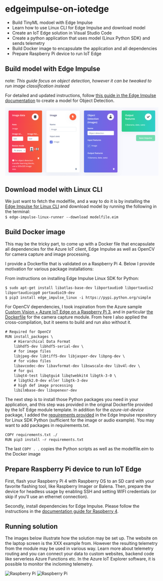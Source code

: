 # edgeimpulse-on-iotedge



- Build TinyML modoel with Edge Impulse
- Learn how to use Linux CLI for Edge Impulse and download model 
- Create an IoT Edge solution in Visual Studio Code
- Create a python application that uses model (Linux Python SDK) and sends telemetry 
- Build Docker image to encapsulate the application and all dependencies
- Prepare Raspberry Pi device to run IoT Edge

<!-- ![header image](media/edgeimpulseXiotedge.png) -->

## Build model with Edge Impulse

note: *This guide focus on object detection, however it can be tweaked to run image classification instead*

For detailed and updated instructions, follow [this guide in the Edge Impulse documentation](https://docs.edgeimpulse.com/docs/object-detection) to create a model for Object Detection. 

![header image](media/create_impulse.png)

## Download model with Linux CLI

We just want to fetch the modelfile, and a way to do it is by installing the [Edge Impulse for Linux CLI](https://docs.edgeimpulse.com/docs/edge-impulse-for-linux) and download model by running the following in the terminal:  
``` $ edge-impulse-linux-runner --download modelfile.eim ```

## Build Docker image

This may be the tricky part, to come up with a Docker file that encapsulate all dependencies for the Azure IoT client, Edge Impulse as well as OpenCV for camera capture and image processing.

I provide a Dockerfile that is validated on a Raspberry Pi 4. Below I provide motivation for various package installations:


From instructions on installing Edge Impulse Linux SDK for Python:

```
$ sudo apt-get install libatlas-base-dev libportaudio0 libportaudio2 libportaudiocpp0 portaudio19-dev 
$ pip3 install edge_impulse_linux -i https://pypi.python.org/simple
 ```

For OpenCV dependencies, I took inspiration from the Azure sample [Custom Vision + Azure IoT Edge on a Raspberry Pi 3](https://github.com/Azure-Samples/Custom-vision-service-iot-edge-raspberry-pi), and in particular [the Dockerfile](https://github.com/Azure-Samples/Custom-vision-service-iot-edge-raspberry-pi/blob/master/modules/CameraCapture/arm32v7.Dockerfile) for the camera capture module. From here I also applied the cross-compilation, but it seems to build and run also without it. 

```
# Required for OpenCV
RUN install_packages \
    # Hierarchical Data Format
    libhdf5-dev libhdf5-serial-dev \
    # for image files
    libjpeg-dev libtiff5-dev libjasper-dev libpng-dev \
    # for video files
    libavcodec-dev libavformat-dev libswscale-dev libv4l-dev \
    # for gui
    libqt4-test libqtgui4 libqtwebkit4 libgtk-3-0 \
    # libgtk2.0-dev eller libgtk-3-dev
    # high def image processing
    libilmbase-dev libopenexr-dev 
```

The next step is to install those Python packages you need in your application, and this step was provided in the original Dockerfile provided by the IoT Edge module template. In addition for the *azure-iot-device* package, I added the [requirements provided](https://github.com/edgeimpulse/linux-sdk-python/blob/master/requirements.txt) in the Edge Impulse repository for Linux SDK Python (sufficient for the image or audio example). You may want to add packages in requirements.txt.

```
COPY requirements.txt ./
RUN pip3 install -r requirements.txt
```

The last ``` COPY . . ``` copies the Python scripts as well as the modelfile.eim to the Docker image

## Prepare Raspberry Pi device to run IoT Edge

First, flash your Raspberry Pi 4 with Raspberry OS to an SD card with your favorite flashing tool, like Raspberry Imager or Balena. Then, prepare the device for headless usage by enabling SSH and setting WIFI credentials (or skip if you'll use an ethernet connection).

Secondly, install dependencies for Edge Impulse. Please follow the instructions in the [documentation guide for Raspberry 4](https://docs.edgeimpulse.com/docs/raspberry-pi-4).

## Running solution

The images below illustrate how the solution may be set up. The website on the laptop screen is the XXX example from. However the resulting telemetry from the module may be used in various way. Learn more about telemetry routing and you can connect your data to custom websites, backend code like serverless Azure Functions etc.
In the Azure IoT Explorer software, it is possible to monitor the incloming telemetry.

![Raspberry Pi](media/raspberry.jpg)
![Raspberry Pi](media/iot_messages.png)